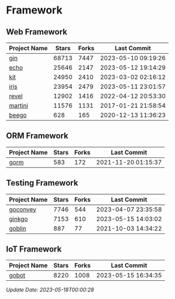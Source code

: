 # Framework

## Web Framework
| Project Name | Stars | Forks | Last Commit |
| ------------ | ----- | ----- | ----------- |
| [gin](https://github.com/gin-gonic/gin) | 68713 | 7447 | 2023-05-10 09:19:26 |
| [echo](https://github.com/labstack/echo) | 25646 | 2147 | 2023-05-12 19:14:29 |
| [kit](https://github.com/go-kit/kit) | 24950 | 2410 | 2023-03-02 02:16:12 |
| [iris](https://github.com/kataras/iris) | 23954 | 2479 | 2023-05-11 23:01:57 |
| [revel](https://github.com/revel/revel) | 12902 | 1416 | 2022-04-12 20:53:30 |
| [martini](https://github.com/go-martini/martini) | 11576 | 1131 | 2017-01-21 21:58:54 |
| [beego](https://github.com/astaxie/beego) | 628 | 165 | 2020-12-13 11:36:23 |

## ORM Framework
| Project Name | Stars | Forks | Last Commit |
| ------------ | ----- | ----- | ----------- |
| [gorm](https://github.com/jinzhu/gorm) | 583 | 172 | 2021-11-20 01:15:37 |

## Testing Framework
| Project Name | Stars | Forks | Last Commit |
| ------------ | ----- | ----- | ----------- |
| [goconvey](https://github.com/smartystreets/goconvey) | 7746 | 544 | 2023-04-07 23:35:58 |
| [ginkgo](https://github.com/onsi/ginkgo) | 7153 | 610 | 2023-05-15 14:03:02 |
| [goblin](https://github.com/franela/goblin) | 887 | 77 | 2021-10-03 14:34:22 |

## IoT Framework
| Project Name | Stars | Forks | Last Commit |
| ------------ | ----- | ----- | ----------- |
| [gobot](https://github.com/hybridgroup/gobot) | 8220 | 1008 | 2023-05-15 16:34:35 |

*Update Date: 2023-05-18T00:00:28*